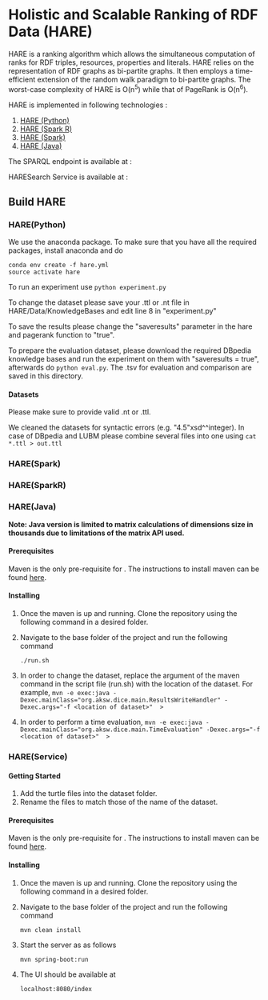 # Holistic and Scalable Ranking of RDF Data (HARE)
HARE is a ranking algorithm which allows the simultaneous computation of ranks for RDF triples, resources, properties and literals. HARE relies on the representation of RDF graphs as bi-partite graphs. It then employs a time-efficient extension of the random walk paradigm to bi-partite graphs. The worst-case complexity of HARE is O(n<sup>5</sup>) while that of PageRank is O(n<sup>6</sup>).

HARE is implemented in following technologies :

1. [HARE (Python)](https://github.com/dice-group/HARE)
2. [HARE (Spark R)](https://github.com/dice-group/HareSparkR)
3. [HARE (Spark)](https://github.com/dice-group/HareSpark)
4. [HARE (Java)](https://github.com/dice-group/HAREJava)

The SPARQL endpoint is available at :

HARESearch Service is available at :
 

## Build HARE
### HARE(Python)
We use the anaconda package. To make sure that you have all the required packages, install anaconda and do

```
conda env create -f hare.yml
source activate hare
```
To run an experiment use `python experiment.py`

To change the dataset please save your .ttl or .nt file in HARE/Data/KnowledgeBases and edit line 8 in "experiment.py"

To save the results please change the "saveresults" parameter in the hare and pagerank function to "true".

To prepare the evaluation dataset, please download the required DBpedia knowledge bases and run the experiment on them with "saveresults = true", afterwards do `python eval.py`. The .tsv for evaluation and comparison are saved in this directory.

#### Datasets
Please make sure to provide valid .nt or .ttl.

We cleaned the datasets for syntactic errors (e.g. "4.5"xsd^^integer).
In case of DBpedia and LUBM please combine several files into one using `cat *.ttl > out.ttl`
### HARE(Spark)

### HARE(SparkR)

### HARE(Java)
**Note: Java version is limited to matrix calculations of dimensions size in thousands due to limitations of the matrix API used.**
#### Prerequisites
Maven is the only pre-requisite for  . The instructions to install maven can be found [here](https://maven.apache.org/guides/getting-started/maven-in-five-minutes.html).

#### Installing
1. Once the maven is up and running. Clone the repository using the following command in a desired folder.
2. Navigate to the base folder of the project and run the following command
    
    `./run.sh`
3. In order to change the dataset, replace the argument of the maven command in the script file (run.sh) with the location of the dataset. For example, 
`mvn -e exec:java -Dexec.mainClass="org.aksw.dice.main.ResultsWriteHandler" -Dexec.args="-f <location of dataset>"  >`
4. In order to perform a time evaluation, 
`mvn -e exec:java -Dexec.mainClass="org.aksw.dice.main.TimeEvaluation" -Dexec.args="-f <location of dataset>"  >`

### HARE(Service)
#### Getting Started
1. Add the turtle files into the dataset folder.   
2. Rename the files to match those of the name of the dataset.

#### Prerequisites
Maven is the only pre-requisite for  . The instructions to install maven can be found [here](https://maven.apache.org/guides/getting-started/maven-in-five-minutes.html).

#### Installing
1. Once the maven is up and running. Clone the repository using the following command in a desired folder.
2. Navigate to the base folder of the project and run the following command
    
    `mvn clean install` 

3. Start  the server as as follows 

    `mvn spring-boot:run`

4. The UI should be available at 

    `localhost:8080/index`

